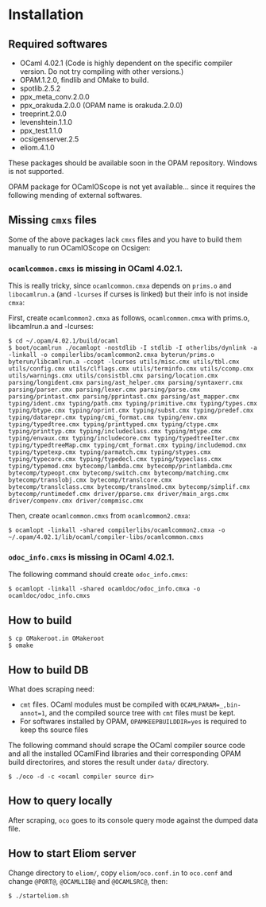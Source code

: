 Installation
===========================

Required softwares
---------------------------

* OCaml 4.02.1 (Code is highly dependent on the specific compiler version. Do not try compiling with other versions.)
* OPAM.1.2.0, findlib and OMake to build.
* spotlib.2.5.2
* ppx_meta_conv.2.0.0
* ppx_orakuda.2.0.0 (OPAM name is orakuda.2.0.0)
* treeprint.2.0.0
* levenshtein.1.1.0
* ppx_test.1.1.0
* ocsigenserver.2.5
* eliom.4.1.0

These packages should be available soon in the OPAM repository. 
Windows is not supported.

OPAM package for OCamlOScope is not yet available... since it requires the following mending of external softwares.

Missing `cmxs` files
---------------------------

Some of the above packages lack `cmxs` files and you have to build them manually to run OCamlOScope on Ocsigen:

### `ocamlcommon.cmxs` is missing in OCaml 4.02.1.

This is really tricky, since `ocamlcommon.cmxa` depends on `prims.o` and `libocamlrun.a` (and `-lcurses` if curses is linked) but their info is not inside `cmxa`:

First, create `ocamlcommon2.cmxa` as follows, `ocamlcommon.cmxa` with prims.o, libcamlrun.a and -lcurses:

```shell
$ cd ~/.opam/4.02.1/build/ocaml
$ boot/ocamlrun ./ocamlopt -nostdlib -I stdlib -I otherlibs/dynlink -a -linkall -o compilerlibs/ocamlcommon2.cmxa byterun/prims.o byterun/libcamlrun.a -ccopt -lcurses utils/misc.cmx utils/tbl.cmx utils/config.cmx utils/clflags.cmx utils/terminfo.cmx utils/ccomp.cmx utils/warnings.cmx utils/consistbl.cmx parsing/location.cmx parsing/longident.cmx parsing/ast_helper.cmx parsing/syntaxerr.cmx parsing/parser.cmx parsing/lexer.cmx parsing/parse.cmx parsing/printast.cmx parsing/pprintast.cmx parsing/ast_mapper.cmx typing/ident.cmx typing/path.cmx typing/primitive.cmx typing/types.cmx typing/btype.cmx typing/oprint.cmx typing/subst.cmx typing/predef.cmx typing/datarepr.cmx typing/cmi_format.cmx typing/env.cmx typing/typedtree.cmx typing/printtyped.cmx typing/ctype.cmx typing/printtyp.cmx typing/includeclass.cmx typing/mtype.cmx typing/envaux.cmx typing/includecore.cmx typing/typedtreeIter.cmx typing/typedtreeMap.cmx typing/cmt_format.cmx typing/includemod.cmx typing/typetexp.cmx typing/parmatch.cmx typing/stypes.cmx typing/typecore.cmx typing/typedecl.cmx typing/typeclass.cmx typing/typemod.cmx bytecomp/lambda.cmx bytecomp/printlambda.cmx bytecomp/typeopt.cmx bytecomp/switch.cmx bytecomp/matching.cmx bytecomp/translobj.cmx bytecomp/translcore.cmx bytecomp/translclass.cmx bytecomp/translmod.cmx bytecomp/simplif.cmx bytecomp/runtimedef.cmx driver/pparse.cmx driver/main_args.cmx driver/compenv.cmx driver/compmisc.cmx
```

Then, create `ocamlcommon.cmxs` from `ocamlcommon2.cmxa`:

```shell
$ ocamlopt -linkall -shared compilerlibs/ocamlcommon2.cmxa -o ~/.opam/4.02.1/lib/ocaml/compiler-libs/ocamlcommon.cmxs
```

### `odoc_info.cmxs` is missing in OCaml 4.02.1.

The following command should create `odoc_info.cmxs`:

```shell
$ ocamlopt -linkall -shared ocamldoc/odoc_info.cmxa -o ocamldoc/odoc_info.cmxs
```

How to build
---------------------------

```shell
$ cp OMakeroot.in OMakeroot
$ omake
```

How to build DB
---------------------------

What does scraping need:

* `cmt` files. OCaml modules must be compiled with `OCAMLPARAM=_,bin-annot=1`, and the compiled source tree with `cmt` files must be kept.
* For softwares installed by OPAM, `OPAMKEEPBUILDDIR=yes` is required to keep ths source files

The following command should scrape the OCaml compiler source code and all the installed OCamlFind libraries and their corresponding OPAM build directorires, and stores the result under `data/` directory.

```shell
$ ./oco -d -c <ocaml compiler source dir>
```

How to query locally
---------------------------

After scraping, `oco` goes to its console query mode against the dumped data file.

How to start Eliom server
---------------------------------

Change directory to `eliom/`, copy `eliom/oco.conf.in` to `oco.conf` and change `@PORT@`, `@OCAMLLIB@` and `@OCAMLSRC@`, then:

```shell
$ ./starteliom.sh
```
